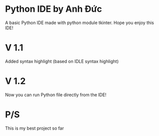 # Python IDE by Anh Đức
A basic Python IDE made with python module tkinter. 
Hope you enjoy this IDE!

# V 1.1
Added syntax highlight (based on IDLE syntax highlight)

# V 1.2
Now you can run Python file directly from the IDE!

# P/S
This is my best project so far
